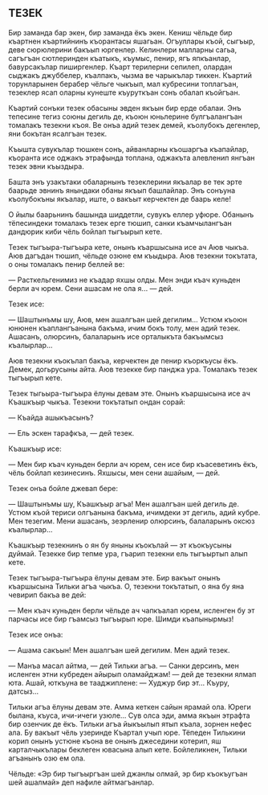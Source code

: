 ## ТЕЗЕК

Бир заманда бар экен, бир заманда ёкъ экен.
Кениш чёльде бир къартнен къартийнинъ къорантасы яшагьан.
Огъуллары къой, сыгъыр, деве сюрюлерини бакъып юргенлер.
Келинлери малларны сагьа, сагъгъан сютлеринден къатыкъ, къумыс, пенир, ягъ япкъанлар, бавурсакълар пиширгенлер. 
Къарт терилерни сепилеп, олардан сыджакъ джуббелер, къалпакъ, чызма ве чарыкълар тиккен.
Къартий торунларынен берабер чёльге чыкъып, мал кубресини топлагъан, тезеклер ясап оларны кунеште къуруткъан сонъ обалап къойгъан.

Къартий сонъки тезек обасыны эвден якъын бир ерде обалаи.
Энъ тепесине тегиз союны дегиль де, къоюн юньлерине булгъалангъан томалакъ тезекни къоя.
Ве онъа адий тезек демей, къолубокъ дегенлер, яни бокътан ясалгъан тезек.

Къышта сувукълар тюшкен сонъ, айванларны къошаргъа къапайлар, къоранта исе оджакъ этрафында топлана, оджакъта алевленип янгъан тезек эвни къыздыра.

Башта энъ узакътаки обаларнынъ тезеклерини якъалар ве тек эрте баарьде эвнинъ янындаки обаны якъып башлайлар.
Энъ сонъуна къолубокъны якъалар, иште, о вакъыт керчектен де баарь келе!

О йылы баарьнинъ башында шиддетли, сувукъ еллер уфюре.
Обанынъ тёпесиндеки томалакъ тезек ерге тюшип, санки къамчылангъан дандюрик киби чёль бойлап тыгъырып кете.

Тезек тыгъыра-тыгъыра кете, онынъ къаршысына исе ач Аюв чыкъа.
Аюв дагъдан тюшип, чёльде озюне ем къыдыра.
Аюв тезекни токътата, о оны томалакъ пенир беллей ве:

— Расткельгенимиз не къадар яхшы олды.
Мен энди къач куньден берли ач юрем.
Сени ашасам не ола я... — дей.

Тезек исе:

— Шаштынъмы шу, Аюв, мен ашалгъан шей дегилим...
Устюм къоюн юнюнен къаплангъанына бакъма, ичим бокъ толу, мен адий тезек.
Ашасанъ, олюрсинъ, балаларынъ исе орталыкъта бакъымсыз къалырлар...

Аюв тезекни къокълап бакъа, керчектен де пенир къоркъусы ёкъ.
Демек, догьрусыны айта.
Аюв тезекке бир панджа ура.
Томалакъ тезек тыгъырып кете.

Тезек тыгьыра-тыгъыра ёлуны девам эте.
Онынъ къаршысына исе ач Къашкъыр чыкъа.
Тезекни токътатып ондан сорай:

— Къайда ашыкъасынъ?

— Ель эскен тарафкъа, — дей тезек.

Къашкъыр исе:

— Мен бир къач куньден берли ач юрем, сен исе бир къасеветинъ ёкъ, чёль бойлап кезинесинъ.
Яхшысы, мен сени ашайым, — дей.

Тезек онъа бойле джевап бере:

— Шаштынъмы шу, Къашкъыр агъа!
Мен ашалгъан шей дегиль де.
Устюм къой териси олгъанына бакъма, ичимдеки эт дегиль, адий кубре.
Мен тезегим.
Мени ашасанъ, зеэрленир олюрсинъ, балаларынъ оксюз къалырлар...

Къашкъыр тезекнинъ о ян бу яныны къокълай — эт къокъусыны дуймай.
Тезекке бир тепме ура, гъарип тезекни ель тыгъыртып алып кете.

Тезек тыгъыра-тыгъыра ёлуны девам эте.
Бир вакъыт онынъ къаршысына Тильки агъа чыкъа.
О, тезекни токътатып, о яна бу яна чевирип бакъа ве дей:

— Мен къач куньден берли чёльде ач чапкъалап юрем, исленген бу эт парчасы исе бир гъамсыз тыгъырып юре.
Шимди къапынырмыз!

Тезек исе онъа:

— Ашама сакъын!
Мен ашалгъан шей дегилим.
Мен адий тезек.

— Манъа масал айтма, — дей Тильки агъа. — Санки дерсинъ, мен исленген этни кубреден айырып оламайджам! — дей де тезекни ялмап юта.
Ашай, юткъуна ве тааджиплене: — Худжур бир эт...
Къуру, датсыз...

Тильки агъа ёлуны девам эте.
Амма кеткен сайын ярамай ола.
Юреги былана, къуса, ичи-ичеги узюле...
Сув олса эди, амма якъын этрафта бир озенчик де ёкъ.
Тильки агъа йыкъылып ятып къала, зорнен нефес ала.
Бу вакъыт чёль узеринде Къартал учып юре. 
Тёпеден Тилькини корип онынъ устюне къона ве онынъ джеседини котерип, яш карталчыкълары беклеген ювасына алып кете.
Бойлеликнен, Тильки агъанынъ озю ем ола.

Чёльде: «Эр бир тыгъыргъан шей джанлы олмай, эр бир къокъугъан шей ашалмай» деп нафиле айтмагъанлар.
